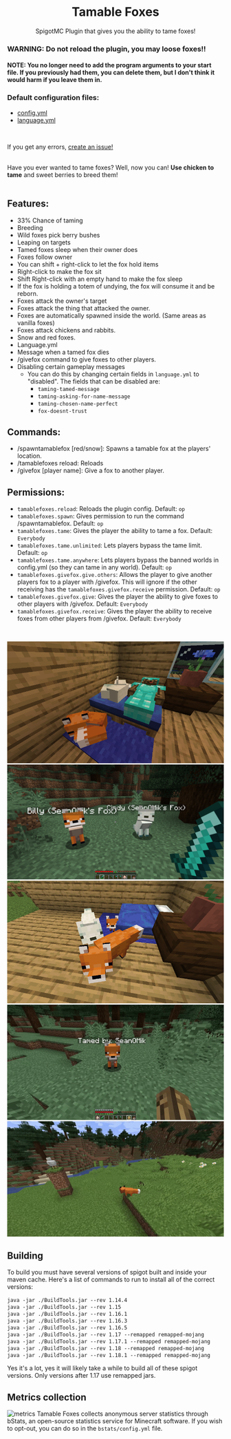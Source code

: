 <h1 align="center">Tamable Foxes</h1>
<p align="center">
SpigotMC Plugin that gives you the ability to tame foxes!
</p>

### WARNING: Do not reload the plugin, you may loose foxes!!
#### NOTE: You no longer need to add the program arguments to your start file. If you previously had them, you can delete them, but I don't think it would harm if you leave them in.

### Default configuration files:
* <a href="https://github.com/SeanOMik/TamableFoxes/blob/master/Plugin/src/main/resources/config.yml">config.yml</a>
* <a href="https://github.com/SeanOMik/TamableFoxes/blob/master/Plugin/src/main/resources/language.yml">language.yml</a>
<br>

If you get any errors, <a href="https://github.com/SeanOMik/TamableFoxes/issues/new">create an issue!</a><br><br>

Have you ever wanted to tame foxes? Well, now you can! <b>Use chicken to tame</b> and sweet berries to breed them!<br><br>

## Features:
* 33% Chance of taming
* Breeding
* Wild foxes pick berry bushes
* Leaping on targets
* Tamed foxes sleep when their owner does
* Foxes follow owner
* You can shift + right-click to let the fox hold items
* Right-click to make the fox sit
* Shift Right-click with an empty hand to make the fox sleep
* If the fox is holding a totem of undying, the fox will consume it and be reborn.
* Foxes attack the owner's target
* Foxes attack the thing that attacked the owner.
* Foxes are automatically spawned inside the world. (Same areas as vanilla foxes)
* Foxes attack chickens and rabbits.
* Snow and red foxes.
* Language.yml
* Message when a tamed fox dies
* /givefox command to give foxes to other players.
* Disabling certain gameplay messages
  * You can do this by changing certain fields in `language.yml` to "disabled". The fields that can be disabled are:
    * `taming-tamed-message`
    * `taming-asking-for-name-message`
    * `taming-chosen-name-perfect`
    * `fox-doesnt-trust`

## Commands:
* /spawntamablefox [red/snow]: Spawns a tamable fox at the players' location.
* /tamablefoxes reload: Reloads
* /givefox [player name]: Give a fox to another player.

## Permissions:
* `tamablefoxes.reload`: Reloads the plugin config. Default: `op`
* `tamablefoxes.spawn`: Gives permission to run the command /spawntamablefox. Default: `op`
* `tamablefoxes.tame`: Gives the player the ability to tame a fox. Default: `Everybody`
* `tamablefoxes.tame.unlimited`: Lets players bypass the tame limit. Default: `op`
* `tamablefoxes.tame.anywhere`: Lets players bypass the banned worlds in config.yml (so they can tame in any world). Default: `op`
* `tamablefoxes.givefox.give.others`: Allows the player to give another players fox to a player with /givefox. This will ignore if the other receiving has the `tamablefoxes.givefox.receive` permission. Default: `op`
* `tamablefoxes.givefox.give`: Gives the player the ability to give foxes to other players with /givefox. Default: `Everybody`
* `tamablefoxes.givefox.receive`: Gives the player the ability to receive foxes from other players from /givefox. Default: `Everybody`

<br>

![foxes sleeping](Screenshots/foxes-sleeping-with-player.png)
![foxes sitting player holding sword](Screenshots/foxes-sitting-sword.png)
![foxes with baby looking at player](Screenshots/foxes-baby-looking-at-player.png)
![giving fox totem](Screenshots/giving-fox-item.gif)
![fox leaping towards chicken](Screenshots/fox-pouncing.gif)

## Building
To build you must have several versions of spigot built and inside your maven cache. Here's a list of commands to run to install all of the correct versions:
```
java -jar ./BuildTools.jar --rev 1.14.4
java -jar ./BuildTools.jar --rev 1.15
java -jar ./BuildTools.jar --rev 1.16.1
java -jar ./BuildTools.jar --rev 1.16.3
java -jar ./BuildTools.jar --rev 1.16.5
java -jar ./BuildTools.jar --rev 1.17 --remapped remapped-mojang
java -jar ./BuildTools.jar --rev 1.17.1 --remapped remapped-mojang
java -jar ./BuildTools.jar --rev 1.18 --remapped remapped-mojang
java -jar ./BuildTools.jar --rev 1.18.1 --remapped remapped-mojang
```
Yes it's a lot, yes it will likely take a while to build all of these spigot versions. Only versions after 1.17 use remapped jars.

## Metrics collection
![metrics](https://bstats.org/signatures/bukkit/TamableFoxes.svg)
Tamable Foxes collects anonymous server statistics through bStats, an open-source statistics service for Minecraft software. If you wish to opt-out, you can do so in the `bstats/config.yml` file.
